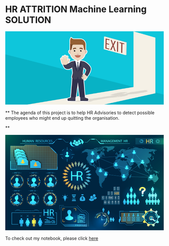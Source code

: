                           
# HR ATTRITION Machine Learning SOLUTION

![enter image description here](https://github.com/suchita2305/hr-employee-attrition/blob/main/Attrtion.png?raw=true)

** The agenda of this project is to help HR Advisories to detect possible employees who might end up quitting the organisation.

** 



![enter image description here](https://github.com/suchita2305/hr-employee-attrition/blob/main/hr-analytics-10.jpg?raw=true)

To check out my notebook, please click [here](https://github.com/suchita2305/hr-employee-attrition/blob/main/HR_Analytics.ipynb) 
